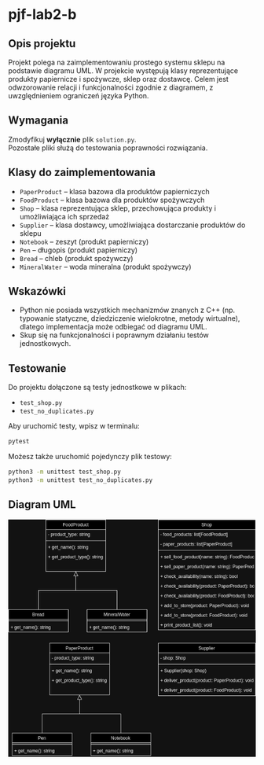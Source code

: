 # pjf-lab2-b

## Opis projektu

Projekt polega na zaimplementowaniu prostego systemu sklepu na podstawie diagramu UML. W projekcie występują klasy reprezentujące produkty papiernicze i spożywcze, sklep oraz dostawcę. Celem jest odwzorowanie relacji i funkcjonalności zgodnie z diagramem, z uwzględnieniem ograniczeń języka Python.

## Wymagania

Zmodyfikuj **wyłącznie** plik `solution.py`.  
Pozostałe pliki służą do testowania poprawności rozwiązania.

## Klasy do zaimplementowania

- `PaperProduct` – klasa bazowa dla produktów papierniczych
- `FoodProduct` – klasa bazowa dla produktów spożywczych
- `Shop` – klasa reprezentująca sklep, przechowująca produkty i umożliwiająca ich sprzedaż
- `Supplier` – klasa dostawcy, umożliwiająca dostarczanie produktów do sklepu
- `Notebook` – zeszyt (produkt papierniczy)
- `Pen` – długopis (produkt papierniczy)
- `Bread` – chleb (produkt spożywczy)
- `MineralWater` – woda mineralna (produkt spożywczy)

## Wskazówki

- Python nie posiada wszystkich mechanizmów znanych z C++ (np. typowanie statyczne, dziedziczenie wielokrotne, metody wirtualne), dlatego implementacja może odbiegać od diagramu UML.
- Skup się na funkcjonalności i poprawnym działaniu testów jednostkowych.

## Testowanie

Do projektu dołączone są testy jednostkowe w plikach:
- `test_shop.py`
- `test_no_duplicates.py`

Aby uruchomić testy, wpisz w terminalu:

```bash
pytest
```

Możesz także uruchomić pojedynczy plik testowy:

```bash
python3 -m unittest test_shop.py
python3 -m unittest test_no_duplicates.py
```

## Diagram UML

![Diagram](shop.png)
